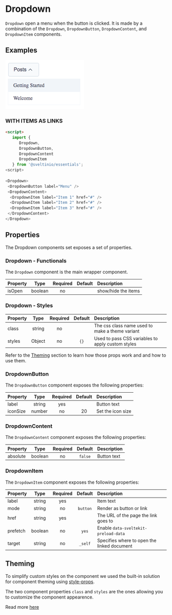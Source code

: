 # Dropdown

`Dropdown` open a menu when the button is clicked. It is made by a combination of the `Dropdown`, `DropdownButton`, `DropdownContent`, and `DropdownItem` components.

## Examples

<img src="./assets/images/default.png" alt="Dropdown - Default Styles" />

### **WITH ITEMS AS LINKS**

```html
<script>
   import {
      Dropdown,
      DropdownButton,
      DropdownContent
      DropdownItem
   } from '@sveltinio/essentials';
<script>

<Dropdown>
 <DropdownButton label="Menu" />
 <DropdownContent>
  <DropdownItem label="Item 1" href="#" />
  <DropdownItem label="Item 2" href="#" />
  <DropdownItem label="Item 3" href="#" />
 </DropdownContent>
</Dropdown>
```

## Properties

The Dropdown components set exposes a set of properties.

### Dropdown - Functionals

The `Dropdown` component is the main wrapper component.

| Property | Type     | Required | Default  | Description         |
| :------- | :------: | :------: | :------: |:------------------- |
| isOpen   | boolean  | no       |          | show/hide the items |

### Dropdown - Styles

| Property |  Type   | Required |   Default   | Description                                       |
| :------- | :-----: | :------: | :---------: | :------------------------------------------------ |
| class    | string  |    no    |             | The css class name used to make a theme variant   |
| styles   | Object  |    no    |     `{}`    | Used to pass CSS variables to apply custom styles |

Refer to the [Theming](#theming) section to learn how those props work and and how to use them.

### DropdownButton

The `DropdownButton` component exposes the following properties:

| Property | Type    | Required | Default  | Description       |
| :------- | :-----: | :------: | :------: |:----------------- |
| label    | string  | yes      |          | Button text       |
| iconSize | number  | no       | 20       | Set the icon size |

### DropdownContent

The `DropdownContent` component exposes the following properties:

| Property | Type    | Required | Default  | Description       |
| :------- | :-----: | :------: | :------: |:----------------- |
| absolute | boolean | no       | `false`  | Button text       |

### DropdownItem

The `DropdownItem` component exposes the following properties:

| Property | Type    | Required | Default  | Description                                 |
| :------- | :-----: | :------: | :------: |:------------------------------------------- |
| label    | string  | yes      |          | Item text                                   |
| mode     | string  | no       | `button` | Render as button or link                    |
| href     | string  | yes      |         | The URL of the page the link goes to        |
| prefetch | boolean | no       | `yes`    | Enable `data-sveltekit-preload-data`        |
| target   | string  | no       | `_self`  | Specifies where to open the linked document |

## Theming

To simplify custom styles on the component we used the built-in solution for component theming using [style-props].

The two component properties `class` and `styles` are the ones allowing you to customize the component appearence.

Read more [here](./THEMING.md)

<!-- Resources -->
[style-props]: https://svelte.dev/docs#template-syntax-component-directives---style-props
